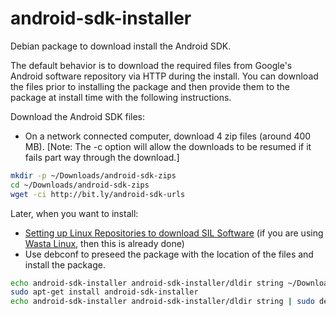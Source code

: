 # android-sdk-installer

Debian package to download install the Android SDK.

The default behavior is to download the required files from Google's Android software repository via HTTP during the install.  You can download the files prior to installing the package and then provide them to the package at install time with the following instructions.

Download the Android SDK files:
* On a network connected computer, download 4 zip files (around 400 MB). [Note: The -c option will allow the downloads to be resumed if it fails part way through the download.]
```bash
mkdir -p ~/Downloads/android-sdk-zips
cd ~/Downloads/android-sdk-zips
wget -ci http://bit.ly/android-sdk-urls
```
Later, when you want to install:
* [Setting up Linux Repositories to download SIL Software](https://docs.google.com/document/d/1ARhH2buhP-sgyoagkeR1M8DmraOrtfiwO5Z15ny1QiY/edit?usp=sharing) (if you are using [Wasta Linux](https://sites.google.com/site/wastalinux/), then this is already done)
* Use debconf to preseed the package with the location of the files and install the package.
```bash
echo android-sdk-installer android-sdk-installer/dldir string ~/Downloads/android-sdk-zips | sudo debconf-set-selections
sudo apt-get install android-sdk-installer
echo android-sdk-installer android-sdk-installer/dldir string | sudo debconf-set-selections
```
